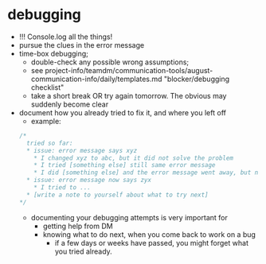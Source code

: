 # debugging

- !!! Console.log all the things!
- pursue the clues in the error message
- time-box debugging; 
  - double-check any possible wrong assumptions; 
  - see project-info/teamdm/communication-tools/august-communication-info/daily/templates.md "blocker/debugging checklist" 
  - take a short break OR try again tomorrow. The obvious may suddenly become clear
- document how you already tried to fix it, and where you left off
  - example:
  ```js
  /*
    tried so far:
    * issue: error message says xyz
      * I changed xyz to abc, but it did not solve the problem
      * I tried [something else] still same error message    
      * I did [something else] and the error message went away, but now I get a different error message
    * issue: error message now says zyx
      * I tried to ...
    * [write a note to yourself about what to try next]
  */
    ```
    - documenting your debugging attempts is very important for
      - getting help from DM
      - knowing what to do next, when you come back to work on a bug 
        - if a few days or weeks have passed, you might forget what you tried already.
